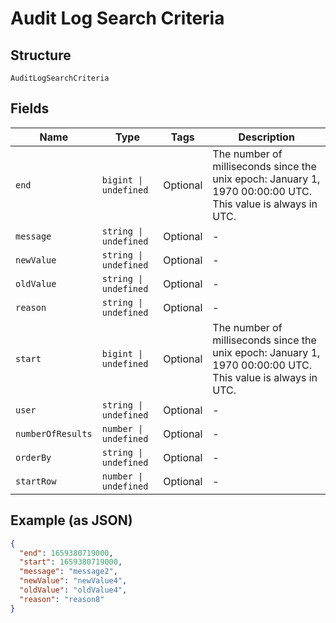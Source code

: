 
# Audit Log Search Criteria

## Structure

`AuditLogSearchCriteria`

## Fields

| Name | Type | Tags | Description |
|  --- | --- | --- | --- |
| `end` | `bigint \| undefined` | Optional | The number of milliseconds since the unix epoch: January 1, 1970 00:00:00 UTC. This value is always in UTC. |
| `message` | `string \| undefined` | Optional | - |
| `newValue` | `string \| undefined` | Optional | - |
| `oldValue` | `string \| undefined` | Optional | - |
| `reason` | `string \| undefined` | Optional | - |
| `start` | `bigint \| undefined` | Optional | The number of milliseconds since the unix epoch: January 1, 1970 00:00:00 UTC. This value is always in UTC. |
| `user` | `string \| undefined` | Optional | - |
| `numberOfResults` | `number \| undefined` | Optional | - |
| `orderBy` | `string \| undefined` | Optional | - |
| `startRow` | `number \| undefined` | Optional | - |

## Example (as JSON)

```json
{
  "end": 1659380719000,
  "start": 1659380719000,
  "message": "message2",
  "newValue": "newValue4",
  "oldValue": "oldValue4",
  "reason": "reason8"
}
```

